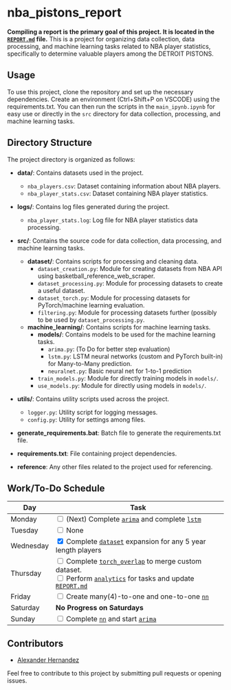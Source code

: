 # nba_pistons_report
**Compiling a report is the primary goal of this project. It is located in the [`REPORT.md`](REPORT.md) file.**
This is a project for organizing data collection, data processing, and machine learning tasks related to NBA player statistics, specifically to determine valuable players among the DETROIT PISTONS.

## Usage

To use this project, clone the repository and set up the necessary dependencies.
Create an environment (Ctrl+Shift+P on VSCODE) using the requirements.txt.
You can then run the scripts in the `main_ipynb.ipynb` for easy use or directly in the `src` directory for data collection, processing, and machine learning tasks.

## Directory Structure

The project directory is organized as follows:

- **data/**: Contains datasets used in the project.
  - `nba_players.csv`: Dataset containing information about NBA players.
  - `nba_player_stats.csv`: Dataset containing NBA player statistics.
- **logs/**: Contains log files generated during the project.

  - `nba_player_stats.log`: Log file for NBA player statistics data processing.

- **src/**: Contains the source code for data collection, data processing, and machine learning tasks.

  - **dataset/**: Contains scripts for processing and cleaning data.
    - `dataset_creation.py`: Module for creating datasets from NBA API using basketball_reference_web_scraper.
    - `dataset_processing.py`: Module for processing datasets to create a useful dataset.
    - `dataset_torch.py`: Module for processing datasets for PyTorch/machine learning evaluation.
    - `filtering.py`: Module for processing datasets further (possibly to be used by `dataset_processing.py`.
  - **machine_learning/**: Contains scripts for machine learning tasks.
    - **models/**: Contains models to be used for the machine learning tasks.
      - `arima.py`: (To Do for better step evaluation)
      - `lstm.py`: LSTM neural networks (custom and PyTorch built-in) for Many-to-Many prediction.
      - `neuralnet.py`: Basic neural net for 1-to-1 prediction
    - `train_models.py`: Module for directly training models in `models/`.
    - `use_models.py`: Module for directly using models in `models/`.

- **utils/**: Contains utility scripts used across the project.

  - `logger.py`: Utility script for logging messages.
  - `config.py`: Utility for settings among files.

- **generate_requirements.bat**: Batch file to generate the requirements.txt file.
- **requirements.txt**: File containing project dependencies.
- **reference**: Any other files related to the project used for referencing.

## Work/To-Do Schedule

| Day       | Task       |
|-----------|------------|
| Monday    | **<input type="checkbox">** (Next) Complete [`arima`](src/machine_learning/models/arima.py) and complete [`lstm`](src/machine_learning/models/lstm.py) |
| Tuesday   | **<input type="checkbox">** None |
| Wednesday | **<input type="checkbox" checked>** Complete [`dataset`](src/dataset/filtering.py) expansion for any 5 year length players |
| Thursday  | **<input type="checkbox">** Complete [`torch_overlap`](src/dataset/torch_overlap.py) to merge custom dataset. **<br>** **<input type="checkbox">** Perform [`analytics`](src/dataset/analytics.py) for tasks and update [`REPORT.md`](REPORT.md) |
| Friday    | **<input type="checkbox">** Create many(4)-to-one and one-to-one [`nn`](src/machine_learning/models/nn.py) |
| Saturday  | **No Progress on Saturdays**       |
| Sunday    | **<input type="checkbox">** Complete [`nn`](src/machine_learning/models/nn.py) and start [`arima`](src/machine_learning/models/arima.py) |


## Contributors

- [Alexander Hernandez](https://github.com/ahernandezjr)

Feel free to contribute to this project by submitting pull requests or opening issues.
